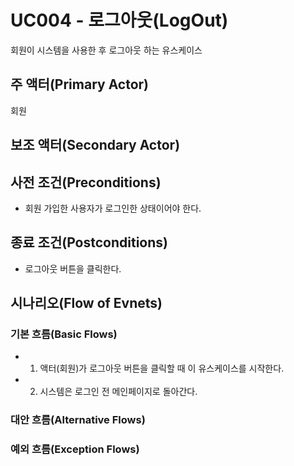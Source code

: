 # UC004 - 로그아웃(LogOut)
회원이 시스템을 사용한 후 로그아웃 하는 유스케이스

## 주 액터(Primary Actor)
회원

## 보조 액터(Secondary Actor)

## 사전 조건(Preconditions)
- 회원 가입한 사용자가 로그인한 상태이어야 한다.

## 종료 조건(Postconditions)
- 로그아웃 버튼을 클릭한다.

## 시나리오(Flow of Evnets)

### 기본 흐름(Basic Flows)

- 1. 액터(회원)가 로그아웃 버튼을 클릭할 때 이 유스케이스를 시작한다.
- 2. 시스템은 로그인 전 메인페이지로 돌아간다.

### 대안 흐름(Alternative Flows)


### 예외 흐름(Exception Flows)

